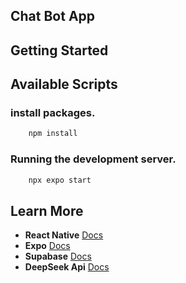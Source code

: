 ## Chat Bot App

## Getting Started

## Available Scripts


### install packages.

```bash
    npm install
```


### Running the development server.

```bash
    npx expo start
```



## Learn More


- **React Native** [Docs](https://reactnative.dev/docs/getting-started)
- **Expo** [Docs](https://docs.expo.dev/get-started/create-a-project/)
- **Supabase** [Docs](https://supabase.com/docs/guides/getting-started/tutorials/with-expo-react-native)
- **DeepSeek Api** [Docs](https://api-docs.deepseek.com/)


